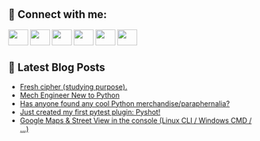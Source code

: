 ## 🔎 Connect with me:
[<img height="32" width="40" src="https://cdn.jsdelivr.net/npm/simple-icons@v5/icons/telegram.svg" />](https://t.me/bullbesh)
[<img height="32" width="40" src="https://cdn.jsdelivr.net/npm/simple-icons@v5/icons/vk.svg" />](https://vk.com/bullbesh)
[<img height="32" width="40" src="https://cdn.jsdelivr.net/npm/simple-icons@v5/icons/twitter.svg" />](https://twitter.com/bullbesh1)
[<img height="32" width="40" src="https://cdn.jsdelivr.net/npm/simple-icons@v5/icons/instagram.svg" />](https://www.instagram.com/bullbesh)
[<img height="32" width="40" src="https://cdn.jsdelivr.net/npm/simple-icons@v5/icons/reddit.svg" />](https://www.reddit.com/user/bullbesh)
[<img height="32" width="40" src="https://cdn.jsdelivr.net/npm/simple-icons@v5/icons/youtube.svg" />](https://www.youtube.com/channel/UCtfjRs6uzgq5mfm8S06WTcg)

## 📕 Latest Blog Posts
<!-- BLOG-POST-LIST:START -->
- [Fresh cipher &lpar;studying purpose&rpar;.](https://www.reddit.com/r/Python/comments/ufkyt2/fresh_cipher_studying_purpose/)
- [Mech Engineer New to Python](https://www.reddit.com/r/Python/comments/ufk8og/mech_engineer_new_to_python/)
- [Has anyone found any cool Python merchandise/paraphernalia?](https://www.reddit.com/r/Python/comments/ufi3s9/has_anyone_found_any_cool_python/)
- [Just created my first pytest plugin: Pyshot!](https://www.reddit.com/r/Python/comments/ufhzso/just_created_my_first_pytest_plugin_pyshot/)
- [Google Maps &amp; Street View in the console &lpar;Linux CLI / Windows CMD / ...&rpar;](https://www.reddit.com/r/Python/comments/ufhtm6/google_maps_street_view_in_the_console_linux_cli/)
<!-- BLOG-POST-LIST:END -->
